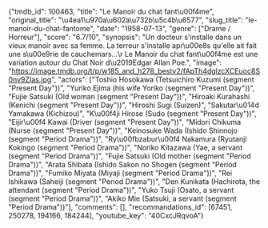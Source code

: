 {"tmdb_id": 100463, "title": "Le Manoir du chat fant\u00f4me", "original_title": "\u4ea1\u970a\u602a\u732b\u5c4b\u6577", "slug_title": "le-manoir-du-chat-fantome", "date": "1958-07-13", "genre": ["Drame / Horreur"], "score": "6.7/10", "synopsis": "Un docteur s'installe dans un vieux manoir avec sa femme. La terreur s'installe apr\u00e8s qu'elle ait fait une s\u00e9rie de cauchemars...\r Le Manoir du chat fant\u00f4me est une variation autour du Chat Noir d\u2019Edgar Allan Poe.", "image": "https://image.tmdb.org/t/p/w185_and_h278_bestv2/fApTh4dglzcXCEuoc8S0nv9ZIas.jpg", "actors": ["Toshio Hosokawa (Tetsuichiro Kuzumi (segment \"Present Day\"))", "Yuriko Ejima (his wife Yoriko (segment \"Present Day\"))", "Fujie Satsuki (Old woman (segment \"Present Day\"))", "Hiroaki Kurahashi (Kenichi (segment \"Present Day\"))", "Hiroshi Sugi (Suizen)", "Sakutar\u014d Yamakawa (Kichizou)", "K\u00f4ji Hirose (Sudo (segment \"Present Day\"))", "Eijir\u00f4 Kawai (Driver (segment \"Present Day\"))", "Midori Chikuma (Nurse (segment \"Present Day\"))", "Keinosuke Wada (Ishido Shinnojo (segment \"Period Drama\"))", "Ry\u00fbzabur\u00f4 Nakamura (Ryutanji Kokingo (segment \"Period Drama\"))", "Noriko Kitazawa (Yae, a servant (segment \"Period Drama\"))", "Fujie Satsuki (Old mother (segment \"Period Drama\"))", "Arata Shibata (Ishido Sakon no Shogen (segment \"Period Drama\"))", "Fumiko Miyata (Miyaji (segment \"Period Drama\"))", "Rei Ishikawa (Saheiji (segment \"Period Drama\"))", "Den Kunikata (Hachirota, the attendant (segment \"Period Drama\"))", "Yuko Tsuji (Osato, a servant (segment \"Period Drama\"))", "Akiko Mie (Satsuki, a servant (segment \"Period Drama\"))"], "comments": [], "recommandations_id": [67451, 250278, 194166, 184244], "youtube_key": "40CxcJRqvoA"}